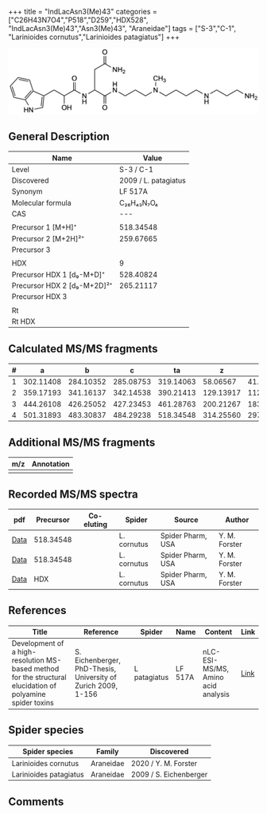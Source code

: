 +++
title = "IndLacAsn3(Me)43"
categories = ["C26H43N7O4","P518","D259","HDX528",
"IndLacAsn3(Me)43","Asn3(Me)43",
"Araneidae"]
tags = ["S-3","C-1",
"Larinioides cornutus","Larinioides patagiatus"]
+++

![](/img/IndLacAsn3(Me)43.png)

## General Description

| Name                        | Value                |
|-----------------------------|----------------------|
| Level                       | S-3 / C-1                   |
| Discovered                  | 2009 / L. patagiatus |
| Synonym                     | LF 517A              |
| Molecular formula           | C₂₆H₄₃N₇O₄           |
| CAS                         | ---                  |
|                             |                      |
| Precursor 1 [M+H]⁺          | 518.34548            |
| Precursor 2 [M+2H]²⁺        | 259.67665            |
| Precursor 3                 |                      |
|                             |                      |
| HDX                         | 9                    |
| Precursor HDX 1 [d₉-M+D]⁺   | 528.40824            |
| Precursor HDX 2 [d₉-M+2D]²⁺ | 265.21117            |
| Precursor HDX 3             |                      |
|                             |                      |
| Rt                          |                      |
| Rt HDX                      |                      |

## Calculated MS/MS fragments

| # | a         | b         | c         | ta        | z         | y         | tz        |
|---|-----------|-----------|-----------|-----------|-----------|-----------|-----------|
| 1 | 302.11408 | 284.10352 | 285.08753 | 319.14063 | 58.06567  | 41.03912  | 75.09222  |
| 2 | 359.17193 | 341.16137 | 342.14538 | 390.21413 | 129.13917 | 112.11262 | 160.18137 |
| 3 | 444.26108 | 426.25052 | 427.23453 | 461.28763 | 200.21267 | 183.18612 | 217.23922 |
| 4 | 501.31893 | 483.30837 | 484.29238 | 518.34548 | 314.25560 | 297.22905 | 331.28215 |

## Additional MS/MS fragments

| m/z       | Annotation |
|-----------|------------|
|           |            |

## Recorded MS/MS spectra

| pdf | Precursor | Co-eluting | Spider | Source | Author |
|-----|-----------|------------|--------|--------|--------|
| [Data](/pdf/L-cornutus/518_IndLacAsn3(Me)43_Lc.pdf) | 518.34548 |           | L. cornutus | Spider Pharm, USA | Y. M. Forster |
| [Data](/pdf/L-cornutus/518_IndLacAsn3(Me)43_Lc_2.pdf) | 518.34548 |           | L. cornutus | Spider Pharm, USA | Y. M. Forster |
| [Data](/pdf/L-cornutus/518_IndLacAsn3(Me)43_Lc_HDX.pdf) | HDX |           | L. cornutus | Spider Pharm, USA | Y. M. Forster |

## References

| Title                                                                                                      | Reference                                                     | Spider       | Name    | Content                            | Link                                                               |
|------------------------------------------------------------------------------------------------------------|---------------------------------------------------------------|--------------|---------|------------------------------------|--------------------------------------------------------------------|
| Development of a high-resolution MS-based method for the structural elucidation of polyamine spider toxins | S. Eichenberger, PhD-Thesis, University of Zurich 2009, 1-156 | L patagiatus | LF 517A | nLC-ESI-MS/MS, Amino acid analysis | [Link](https://www.zora.uzh.ch/id/eprint/12787/1/Eichenberger.pdf) |

## Spider species

| Spider species         | Family    | Discovered             |
|------------------------|-----------|------------------------|
| Larinioides cornutus | Araneidae | 2020 / Y. M. Forster |
| Larinioides patagiatus | Araneidae | 2009 / S. Eichenberger |

## Comments